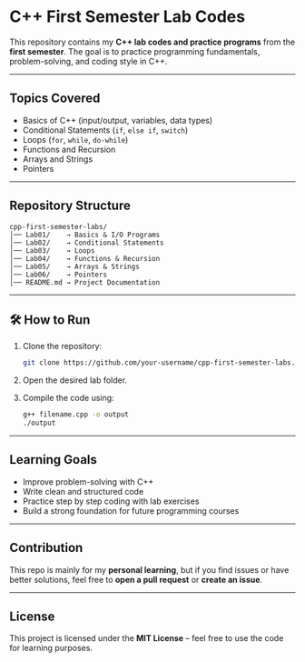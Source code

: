 # C++ First Semester Lab Codes

This repository contains my **C++ lab codes and practice programs** from the **first semester**.
The goal is to practice programming fundamentals, problem-solving, and coding style in C++.

---

##  Topics Covered

* Basics of C++ (input/output, variables, data types)
* Conditional Statements (`if`, `else if`, `switch`)
* Loops (`for`, `while`, `do-while`)
* Functions and Recursion
* Arrays and Strings
* Pointers

---

##  Repository Structure

```
cpp-first-semester-labs/
│── Lab01/    → Basics & I/O Programs
│── Lab02/    → Conditional Statements
│── Lab03/    → Loops
│── Lab04/    → Functions & Recursion
│── Lab05/    → Arrays & Strings
│── Lab06/    → Pointers
│── README.md → Project Documentation
```

---

## 🛠️ How to Run

1. Clone the repository:

   ```bash
   git clone https://github.com/your-username/cpp-first-semester-labs.git
   ```
2. Open the desired lab folder.
3. Compile the code using:

   ```bash
   g++ filename.cpp -o output
   ./output
   ```

---

## Learning Goals

* Improve problem-solving with C++
* Write clean and structured code
* Practice step by step coding with lab exercises
* Build a strong foundation for future programming courses

---

## Contribution

This repo is mainly for my **personal learning**, but if you find issues or have better solutions, feel free to **open a pull request** or **create an issue**.

---

## License

This project is licensed under the **MIT License** – feel free to use the code for learning purposes.
